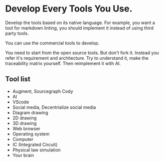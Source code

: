 # Develop Every Tools You Use.
Develop the tools based on its native language.
For example, you want a tool for markdown linting, you should implement it instead of using third party tools.

You can use the commercial tools to develop.

You need to start from the open source tools.
But don't fork it. Instead you refer it's requirement and architecture.
Try to understand it, make the traceability matrix yourself.
Then reimplement it with AI.

## Tool list
- Augment, Sourcegraph Cody
- AI
- VScode
- Social media, Decentrialize social media
- Diagram drawing
- 2D drawing
- 3D drawing
- Web browser
- Operating system
- Computer
- IC (Integrated Circuit)
- Physical law simulation
- Your brain
